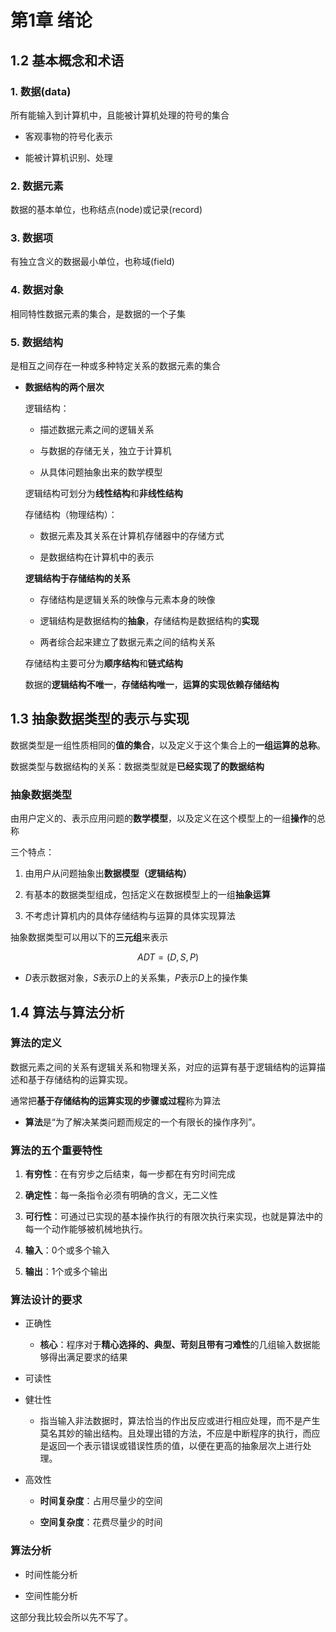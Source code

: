 # 第1章 绪论

## 1.2 基本概念和术语

### 1. 数据(data)

所有能输入到计算机中，且能被计算机处理的符号的集合

* 客观事物的符号化表示

* 能被计算机识别、处理

### 2. 数据元素

数据的基本单位，也称结点(node)或记录(record)

### 3. 数据项

有独立含义的数据最小单位，也称域(field)

### 4. 数据对象

相同特性数据元素的集合，是数据的一个子集

### 5. 数据结构

是相互之间存在一种或多种特定关系的数据元素的集合

* **数据结构的两个层次**

    逻辑结构：

    * 描述数据元素之间的逻辑关系

    * 与数据的存储无关，独立于计算机

    * 从具体问题抽象出来的数学模型

    逻辑结构可划分为**线性结构**和**非线性结构**

    存储结构（物理结构）：

    * 数据元素及其关系在计算机存储器中的存储方式

    * 是数据结构在计算机中的表示

    **逻辑结构于存储结构的关系**

    * 存储结构是逻辑关系的映像与元素本身的映像

    * 逻辑结构是数据结构的**抽象**，存储结构是数据结构的**实现**

    * 两者综合起来建立了数据元素之间的结构关系

    存储结构主要可分为**顺序结构**和**链式结构**

    数据的**逻辑结构不唯一**，**存储结构唯一**，**运算的实现依赖存储结构**

## 1.3 抽象数据类型的表示与实现

数据类型是一组性质相同的**值的集合**，以及定义于这个集合上的**一组运算的总称**。

数据类型与数据结构的关系：数据类型就是**已经实现了的数据结构**

### 抽象数据类型

由用户定义的、表示应用问题的**数学模型**，以及定义在这个模型上的一组**操作**的总称

三个特点：

1. 由用户从问题抽象出**数据模型（逻辑结构）**

2. 有基本的数据类型组成，包括定义在数据模型上的一组**抽象运算**

3. 不考虑计算机内的具体存储结构与运算的具体实现算法

抽象数据类型可以用以下的**三元组**来表示

$$ ADT = (D,S,P) $$

* $D$表示数据对象，$S$表示$D$上的关系集，$P$表示$D$上的操作集

## 1.4 算法与算法分析

### 算法的定义

数据元素之间的关系有逻辑关系和物理关系，对应的运算有基于逻辑结构的运算描述和基于存储结构的运算实现。

通常把**基于存储结构的运算实现的步骤或过程**称为算法

* **算法**是“为了解决某类问题而规定的一个有限长的操作序列”。

### 算法的五个重要特性

1. **有穷性**：在有穷步之后结束，每一步都在有穷时间完成

2. **确定性**：每一条指令必须有明确的含义，无二义性

3. **可行性**：可通过已实现的基本操作执行的有限次执行来实现，也就是算法中的每一个动作能够被机械地执行。

4. **输入**：0个或多个输入

5. **输出**：1个或多个输出

### 算法设计的要求

* 正确性

    * **核心**：程序对于**精心选择的、典型、苛刻且带有刁难性**的几组输入数据能够得出满足要求的结果

* 可读性

* 健壮性

    * 指当输入非法数据时，算法恰当的作出反应或进行相应处理，而不是产生莫名其妙的输出结构。且处理出错的方法，不应是中断程序的执行，而应是返回一个表示错误或错误性质的值，以便在更高的抽象层次上进行处理。

* 高效性

    * **时间复杂度**：占用尽量少的空间

    * **空间复杂度**：花费尽量少的时间

### 算法分析

* 时间性能分析

* 空间性能分析

这部分我比较会所以先不写了。

